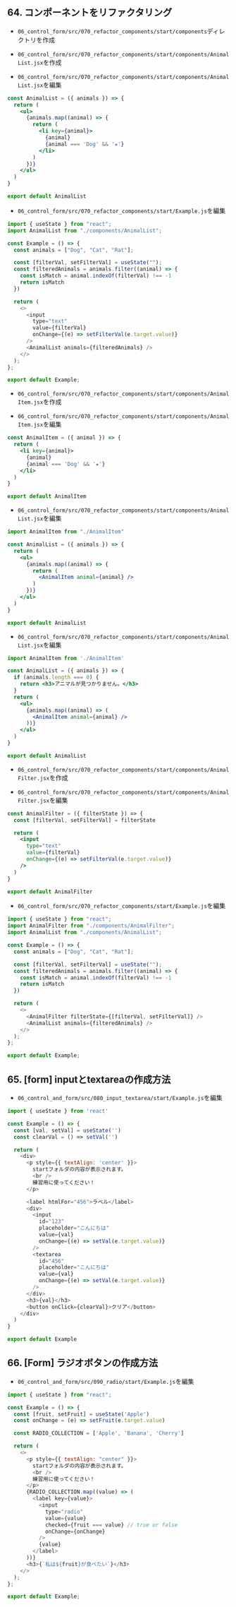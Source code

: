 ## 64. コンポーネントをリファクタリング

+ `06_control_form/src/070_refactor_components/start/components`ディレクトリを作成<br>

+ `06_control_form/src/070_refactor_components/start/components/AnimalList.jsx`を作成<br>

+ `06_control_form/src/070_refactor_components/start/components/AnimalList.jsx`を編集<br>

```jsx:AnimalList.jsx
const AnimalList = ({ animals }) => {
  return (
    <ul>
      {animals.map((animal) => {
        return (
          <li key={animal}>
            {animal}
            {animal === 'Dog' && '★'}
          </li>
        )
      })}
    </ul>
  )
}

export default AnimalList
```

+ `06_control_form/src/070_refactor_components/start/Example.js`を編集<br>

```js:Example.js
import { useState } from "react";
import AnimalList from "./components/AnimalList";

const Example = () => {
  const animals = ["Dog", "Cat", "Rat"];

  const [filterVal, setFilterVal] = useState("");
  const filteredAnimals = animals.filter((animal) => {
    const isMatch = animal.indexOf(filterVal) !== -1
    return isMatch
  })

  return (
    <>
      <input
        type="text"
        value={filterVal}
        onChange={(e) => setFilterVal(e.target.value)}
      />
      <AnimalList animals={filteredAnimals} />
    </>
  );
};

export default Example;
```

+ `06_control_form/src/070_refactor_components/start/components/AnimalItem.jsx`を作成<br>

+ `06_control_form/src/070_refactor_components/start/components/AnimalItem.jsx`を編集<br>

```jsx:AnimalItem.jsx
const AnimalItem = ({ animal }) => {
  return (
    <li key={animal}>
      {animal}
      {animal === 'Dog' && '★'}
    </li>
  )
}

export default AnimalItem
```

+ `06_control_form/src/070_refactor_components/start/components/AnimalList.jsx`を編集<br>

```jsx:AnimalList.jsx
import AnimalItem from "./AnimalItem"

const AnimalList = ({ animals }) => {
  return (
    <ul>
      {animals.map((animal) => {
        return (
          <AnimalItem animal={animal} />
        )
      })}
    </ul>
  )
}

export default AnimalList
```

+ `06_control_form/src/070_refactor_components/start/components/AnimalList.jsx`を編集<br>

```jsx:AnimalList.jsx
import AnimalItem from './AnimalItem'

const AnimalList = ({ animals }) => {
  if (animals.length === 0) {
    return <h3>アニマルが見つかりません。</h3>
  }
  return (
    <ul>
      {animals.map((animal) => (
        <AnimalItem animal={animal} />
      ))}
    </ul>
  )
}

export default AnimalList
```

+ `06_control_form/src/070_refactor_components/start/components/AnimalFilter.jsx`を作成<br>

+ `06_control_form/src/070_refactor_components/start/components/AnimalFilter.jsx`を編集<br>

```jsx:AnimalFilter.jsx
const AnimalFilter = ({ filterState }) => {
  const [filterVal, setFilterVal] = filterState

  return (
    <input
      type="text"
      value={filterVal}
      onChange={(e) => setFilterVal(e.target.value)}
    />
  )
}

export default AnimalFilter
```

+ `06_control_form/src/070_refactor_components/start/Example.js`を編集<br>

```js:Example.js
import { useState } from "react";
import AnimalFilter from "./components/AnimalFilter";
import AnimalList from "./components/AnimalList";

const Example = () => {
  const animals = ["Dog", "Cat", "Rat"];

  const [filterVal, setFilterVal] = useState("");
  const filteredAnimals = animals.filter((animal) => {
    const isMatch = animal.indexOf(filterVal) !== -1
    return isMatch
  })

  return (
    <>
      <AnimalFilter filterState={[filterVal, setFilterVal]} />
      <AnimalList animals={filteredAnimals} />
    </>
  );
};

export default Example;
```

## 65. [form] inputとtextareaの作成方法

+ `06_control_and_form/src/080_input_textarea/start/Example.js`を編集<br>

```js:Example.js
import { useState } from 'react'

const Example = () => {
  const [val, setVal] = useState('')
  const clearVal = () => setVal('')

  return (
    <div>
      <p style={{ textAlign: 'center' }}>
        startフォルダの内容が表示されます。
        <br />
        練習用に使ってください！
      </p>

      <label htmlFor="456">ラベル</label>
      <div>
        <input
          id="123"
          placeholder="こんにちは"
          value={val}
          onChange={(e) => setVal(e.target.value)}
        />
        <textarea
          id="456"
          placeholder="こんにちは"
          value={val}
          onChange={(e) => setVal(e.target.value)}
        />
      </div>
      <h3>{val}</h3>
      <button onClick={clearVal}>クリア</button>
    </div>
  )
}

export default Example
```

## 66. [Form] ラジオボタンの作成方法

+ `06_control_and_form/src/090_radio/start/Example.js`を編集<br>

```js:Example.js
import { useState } from "react";

const Example = () => {
  const [fruit, setFruit] = useState('Apple')
  const onChange = (e) => setFruit(e.target.value)

  const RADIO_COLLECTION = ['Apple', 'Banana', 'Cherry']

  return (
    <>
      <p style={{ textAlign: "center" }}>
        startフォルダの内容が表示されます。
        <br />
        練習用に使ってください！
      </p>
      {RADIO_COLLECTION.map((value) => (
        <label key={value}>
          <input
            type="radio"
            value={value}
            checked={fruit === value} // true or false
            onChange={onChange}
          />
          {value}
        </label>
      ))}
      <h3>{`私は${fruit}が食べたい`}</h3>
    </>
  );
};

export default Example;
```
